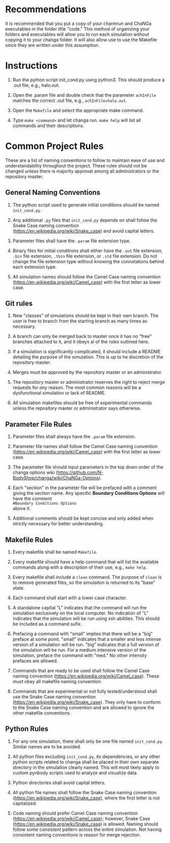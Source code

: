 # **Recommendations**
It is recommended that you put a copy of your charmrun and ChaNGa executables in the folder title "code."  This method of organizing your folders and executables will allow you to run each simulation without copying it to your changa folder.  It will also allow use to use the Makefile since they are written under this assumption.
# **Instructions**
1.  Run the python script init_cond.py using python3.  This should produce a .out file, e.g., halo.out.

2.  Open the .param file and double check that the parameter `achInFile` matches the correct .out file, e.g., `achInFile=halo.out`.

3.  Open the `Makefile` and select the appropriate make command.

4.  Type `make <command>` and let changa run.  `make help` will list all commands and their descriptions.
# **Common Project Rules**
These are a list of naming conventions to follow to maintain ease of use and understandability throughout the project.  These rules should not be changed unless there is majority approval among all administrators or the repository master.

## General Naming Conventions
1.  The python script used to generate initial conditions should be named `init_cond.py`.

2.  Any additional `.py` files that `init_cond.py` depends on shall follow the Snake Case naming convention (https://en.wikipedia.org/wiki/Snake_case) and avoid capital letters.

3.  Parameter files shall have the `.param` file extension type.

4.  Binary files for initial conditions shall either have the `.out` file extension, `.bin` file extension, `.tbin` file extension, or `.std` file extension.  Do not change the file extension type without knowing the connotations behind each extension type.

5.  All simulation names should follow the Camel Case naming convention (https://en.wikipedia.org/wiki/Camel_case) with the first letter as lower case.

## Git rules
1.  New "classes" of simulations should be kept in their own branch.  The user is free to branch from the starting branch as many times as necessary.

2.  A branch can only be merged back to master once it has no "free" branches attached to it, and it obeys al of the rules outlined here.

3.  If a simulation is significantly complicated, it should include a README detailing the purpose of the simulation.  This is up to he discretion of the repository master.

4.  Merges must be approved by the repository master or an administrator.

5.  The repository master or administrator reserves the right to reject merge requests for *any* reason.  The most common reasons will be a dysfunctional simulation or lack of README.

6.  All simulation makefiles should be free of experimental commands unless the repository master or administrator says otherwise.

## Parameter File Rules
1.  Parameter files shall always have the `.param` file extension.

2.  Parameter file names shall follow the Camel Case naming convention (https://en.wikipedia.org/wiki/Camel_case) with the first letter as lower case.

3.  The parameter file should input parameters in the top down order of the changa options wiki (https://github.com/N-BodyShop/changa/wiki/ChaNGa-Options).

4.  Each "section" in the parameter file will be prefaced with a comment giving the section name.  Any specific **Boundary Conditions Options** will have the comment<br>`#Boundary Conditions Options`<br/>above it.

5.  Additional comments should be kept concise and only added when strictly necessary for better understanding.

## Makefile Rules
1.  Every makefile shall be named `Makefile`.

2.  Every makefile should have a help command that will list the available commands along with a description of their use, e.g., `make help`.

3.  Every makefile shall include a `clean` command.  The purpose of `clean` is to remove generated files, so the simulaiton is returned to its "base" state.

4.  Each command shall start with a lower case character.

5.  A standalone capital "L" indicates that the command will run the simulation exclusively on the local computer.  No indication of "L" indicates that the simulation will be run using ssh abilities.  This should be included as a command sufix.

6.  Prefacing a command with "small" implies that there will be a "big" preface at some point.  "small" indicates that a smaller and less intense version of a simulation will be run.  "big" indicates that a full version of the simulation will be run.  For a medium intensive version of the simulation, preface the command with "med."  No other intensity prefaces are allowed.

7.  Commands that are ready to be used shall follow the Camel Case naming convention (https://en.wikipedia.org/wiki/Camel_case).  These *must* obey all makefile naming convention.

8.  Commands that are experimental or not fully tested/understood shall use the Snake Case naming convention (https://en.wikipedia.org/wiki/Snake_case). They only have to conform to the Snake Case naming convention and are allowed to ignore the other makefile conventions.
## Python Rules
1.  For any one simulation, there shall only be one file named `init_cond.py`.  Similar names are to be avoided.

2.  All python files excluding `init_cond.py`, its dependencies, or any other python scripts related to changa shall be placed in their own separate directory in the simulation clearly named.  This will most likely apply to custom pynbody scripts used to analyze and visualize data.

3.  Python directories shall avoid capital letters.

4.  All python file names shall follow the Snake Case naming convention (https://en.wikipedia.org/wiki/Snake_case), where the first letter is not capitalized.

5.  Code naming should prefer Camel Case naming convention (https://en.wikipedia.org/wiki/Camel_case); however, Snake Case (https://en.wikipedia.org/wiki/Snake_case) is allowed.  Naming should follow some consistent pattern across the entire simulation.  Not having consistent naming conventions is reason for merge rejection.
